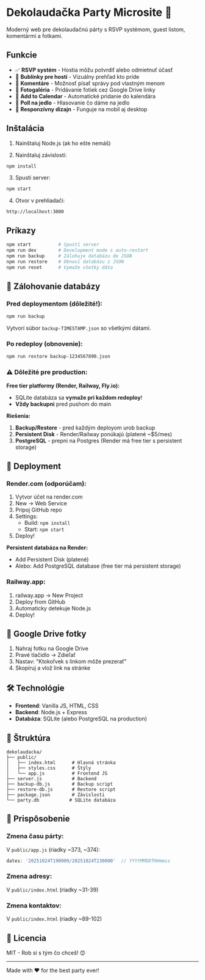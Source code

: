 # Dekolaudačka Party Microsite 🎉

Moderný web pre dekolaudačnú párty s RSVP systémom, guest listom, komentármi a fotkami.

## Funkcie

- ✅ **RSVP systém** - Hostia môžu potvrdiť alebo odmietnuť účasť
- 🎈 **Bublinky pre hostí** - Vizuálny prehľad kto príde
- 💬 **Komentáre** - Možnosť písať správy pod vlastným menom
- 📸 **Fotogaléria** - Pridávanie fotiek cez Google Drive linky
- 📅 **Add to Calendar** - Automatické pridanie do kalendára
- 🍕 **Poll na jedlo** - Hlasovanie čo dáme na jedlo
- 📱 **Responzívny dizajn** - Funguje na mobil aj desktop

## Inštalácia

1. Nainštaluj Node.js (ak ho ešte nemáš)

2. Nainštaluj závislosti:
```bash
npm install
```

3. Spusti server:
```bash
npm start
```

4. Otvor v prehliadači:
```
http://localhost:3000
```

## Príkazy

```bash
npm start          # Spustí server
npm run dev        # Development mode s auto-restart
npm run backup     # Zálohuje databázu do JSON
npm run restore    # Obnoví databázu z JSON
npm run reset      # Vymaže všetky dáta
```

## 💾 Zálohovanie databázy

### Pred deploymentom (dôležité!):
```bash
npm run backup
```
Vytvorí súbor `backup-TIMESTAMP.json` so všetkými dátami.

### Po redeploy (obnovenie):
```bash
npm run restore backup-1234567890.json
```

### ⚠️ Dôležité pre production:

**Free tier platformy (Render, Railway, Fly.io):**
- SQLite databáza sa **vymaže pri každom redeploy**!
- **Vždy backupni** pred pushom do main

**Riešenia:**
1. **Backup/Restore** - pred každým deployom urob backup
2. **Persistent Disk** - Render/Railway ponúkajú (platené ~$5/mes)
3. **PostgreSQL** - prepni na Postgres (Render má free tier s persistent storage)

## 🚀 Deployment

### Render.com (odporúčam):
1. Vytvor účet na render.com
2. New → Web Service
3. Pripoj GitHub repo
4. Settings:
   - Build: `npm install`
   - Start: `npm start`
5. Deploy!

**Persistent databáza na Render:**
- Add Persistent Disk (platené)
- Alebo: Add PostgreSQL database (free tier má persistent storage)

### Railway.app:
1. railway.app → New Project
2. Deploy from GitHub
3. Automaticky detekuje Node.js
4. Deploy!

## 📸 Google Drive fotky

1. Nahraj fotku na Google Drive
2. Pravé tlačidlo → Zdieľať
3. Nastav: "Ktokoľvek s linkom môže prezerať"
4. Skopíruj a vlož link na stránke

## 🛠️ Technológie

- **Frontend**: Vanilla JS, HTML, CSS
- **Backend**: Node.js + Express
- **Databáza**: SQLite (alebo PostgreSQL na production)

## 📁 Štruktúra

```
dekolaudacka/
├── public/
│   ├── index.html      # Hlavná stránka
│   ├── styles.css      # Štýly
│   └── app.js          # Frontend JS
├── server.js           # Backend
├── backup-db.js        # Backup script
├── restore-db.js       # Restore script
├── package.json        # Závislosti
└── party.db           # SQLite databáza
```

## 🔧 Prispôsobenie

### Zmena času párty:
V `public/app.js` (riadky ~373, ~374):
```javascript
dates: '20251024T190000/20251024T230000'  // YYYYMMDDTHHmmss
```

### Zmena adresy:
V `public/index.html` (riadky ~31-39)

### Zmena kontaktov:
V `public/index.html` (riadky ~89-102)

## 📝 Licencia

MIT - Rob si s tým čo chceš! 😊

---

Made with ❤️ for the best party ever!

